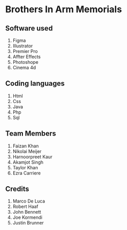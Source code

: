 # Brothers In Arm Memorials


## Software used
1. Figma
2. Illustrator 
3. Premier Pro
4. Affter Effects
5. Photoshope
6. Cinema 4d

## Coding languages
1. Html
2. Css
3. Java
4. Php
5. Sql 

## Team Members
1. Faizan Khan
2. Nikolai Meijer
3. Harnoorpreet Kaur
4. Akamjot Singh
5. Taylor Khan
6. Ezra Carriere

## Credits
1. Marco De Luca
2. Robert Haaf
3. John Bennett
4. Joe Kormendi
5. Justin Brunner
